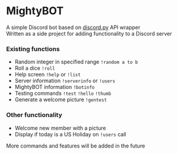# MightyBOT

   A simple Discord bot based on [discord.py](https://github.com/Rapptz/discord.py/tree/rewrite) API wrapper  
   Written as a side project for adding functionality to a Discord server
   
### Existing functions
   - Random integer in specified range `!random a to b`
   - Roll a dice `!roll`
   - Help screen `!help` or `!list`
   - Server information `!serverinfo` or `!users`
   - MightyBOT information `!botinfo`
   - Testing commands `!test` `!hello` `!thumb`
   - Generate a welcome picture `!gentest`
   
### Other functionality
   - Welcome new member with a picture
   - Display if today is a US Holiday on `!users` call
   
More commands and features will be added in the future
